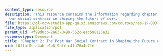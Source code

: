 ```yaml
---
content_type: resource
description: 'This resource contains the information regarding chapter 2: the post
  war social contract in shaping the future of work.'
file: https://ol-ocw-studio-app-qa.s3.amazonaws.com/courses/res-15-003-shaping-the-future-of-work-15-662x-spring-2016/f0ffaf0da4abe2b69afdc4fa76a4e7fe_MITRES_15_003S16_Chapter2.pdf
file_type: application/pdf
parent_uid: 4f99d0cb-2a63-3499-552c-eac598125a32
resourcetype: Document
title: 'Chapter 2: The Post War Social Contract in Shaping the Future of Work'
uid: f0ffaf0d-a4ab-e2b6-9afd-c4fa76a4e7fe
---
```

